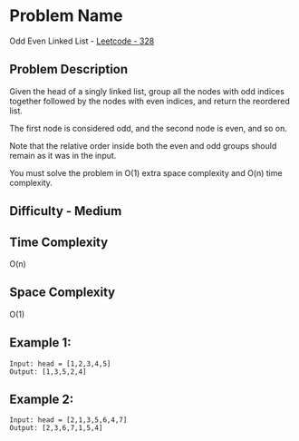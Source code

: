 # Problem Name 
Odd Even Linked List - [Leetcode - 328](https://leetcode.com/problems/odd-even-linked-list/)

## Problem Description

Given the head of a singly linked list, group all the nodes with odd indices together followed by the nodes with even indices, and return the reordered list.

The first node is considered odd, and the second node is even, and so on.

Note that the relative order inside both the even and odd groups should remain as it was in the input.

You must solve the problem in O(1) extra space complexity and O(n) time complexity.

## Difficulty - Medium

## Time Complexity
O(n)

## Space Complexity
O(1)

## Example 1:
```
Input: head = [1,2,3,4,5]
Output: [1,3,5,2,4]
```

## Example 2:
```
Input: head = [2,1,3,5,6,4,7]
Output: [2,3,6,7,1,5,4]
```